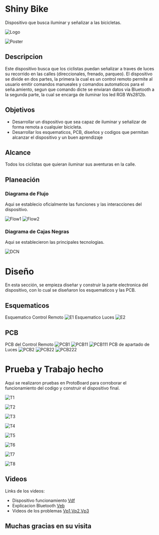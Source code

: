 # Shiny Bike

Dispositivo que busca iluminar y señalizar a las bicicletas.

![Logo](Diseño/LogoTIE.jpg)

![Poster](ProcesoyDocumentos/POSTER.png)

## Descripcion

Este dispositivo busca que los ciclistas puedan señalizar a traves de luces su recorrido en las calles (direccionales, frenado, parqueo). El dispositivo se divide en dos partes, la primera la cual es un control remoto permite al usuario emitir comandos manueales y comandos automaticos para el seña.amiento, segun que comando dicte se enviaran datos via Bluetooth a la segunda parte, la cual se encarga de iluminar los led RGB Ws2812b.

## Objetivos

- Desarrollar un dispositivo que sea capaz de iluminar y señalizar de forma remota a cualquier bicicleta.
- Desarrollar los esquematicos, PCB, diseños y codigos que permitan alcanzar el dispositivo y un buen aprendizaje

## Alcance

Todos los ciclistas que quieran iluminar sus aventuras en la calle.

## Planeación 

### Diagrama de Flujo

Aqui se establecio oficialmente las funciones y las interacciones del dispositivo.

![Flow1](ProcesoyDocumentos/Flow1.JPG)
![Flow2](ProcesoyDocumentos/Flow2.JPG)

### Diagrama de Cajas Negras

Aqui se establecieron las principales tecnologias.

![DCN](ProcesoyDocumentos/DiagramaCajaNegra.JPG)

# Diseño

En esta sección, se empieza diseñar y construir la parte electronica del dispositivo, con lo cual se diseñaron los esquematicos y las PCB.

## Esquematicos

Esquematico Control Remoto
![E1](ProcesoyDocumentos/E1.JPG)
Esquematico Luces
![E2](ProcesoyDocumentos/E2.JPG)

## PCB

PCB del Control Remoto
![PCB1](Kicad-PCB/ControlRemoto/CapturaCR.JPG)
![PCB11](Kicad-PCB/ControlRemoto/ControlRemoto1.jpg)
![PCB111](Kicad-PCB/ControlRemoto/ControlRemoto2.jpg)
PCB de apartado de Luces
![PCB2](Kicad-PCB/LUCES/CapturaLuces.JPG)
![PCB22](Kicad-PCB/LUCES/LUCES1.jpg)
![PCB222](Kicad-PCB/LUCES/LUCES2.jpg)

# Prueba y Trabajo hecho

Aqui se realizaron pruebas en ProtoBoard para corroborar el funcionamiento del codigo y construir el dispositivo final.

![T1](Visuales/Imagenes/IMG_20230626_190418.jpg)

![T2](Visuales/Imagenes/IMG_20230626_190425.jpg)

![T3](Visuales/Imagenes/IMG_20230627_094516.jpg)

![T4](Visuales/Imagenes/IMG_20230627_094530.jpg)

![T5](Visuales/Imagenes/IMG_20230627_163613.jpg)

![T6](Visuales/Imagenes/IMG_20230627_163639.jpg)

![T7](Visuales/Imagenes/IMG_20230627_170327.jpg)

![T8](Visuales/Imagenes/IMG_20230627_170927.jpg)

## Videos

Links de los videos:
 - Dispositivo funcionamiento [Vdf](https://youtu.be/l_CRdRnh4ok)
 - Explicacion Bluetooth [Veb](https://youtu.be/JUIpYABRpQY)
 - Videos de los problemas [Vp1](https://youtu.be/4-EyFK3v-QM),[Vp2](https://youtube.com/shorts/PcfQB73DB2A?feature=share),[Vp3](https://youtu.be/3R93eb1QBnk)

## Muchas gracias en su visita